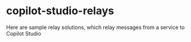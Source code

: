 # copilot-studio-relays
Here are sample relay solutions, which relay messages from a service to Copilot Studio
